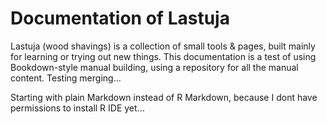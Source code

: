 
# Documentation of Lastuja

Lastuja (wood shavings) is a collection of small tools & pages, built mainly for learning or trying out new things. This documentation is a test of using Bookdown-style manual building, using a repository for all the manual content. Testing merging...

Starting with plain Markdown instead of R Markdown, because I dont have permissions to install R IDE yet...

